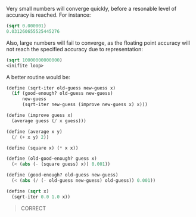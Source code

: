 Very small numbers will converge quickly, before a resonable level of accuracy is reached. For instance:

```lisp
(sqrt 0.000001)
0.031260655525445276
```

Also, large numbers will fail to converge, as the floating point accuracy will not reach the specified accuracy due to 
representation:

```lisp
(sqrt 10000000000000)
<inifite loop>
```

A better routine would be:

```lisp
(define (sqrt-iter old-guess new-guess x)
  (if (good-enough? old-guess new-guess)
      new-guess
      (sqrt-iter new-guess (improve new-guess x) x)))

(define (improve guess x)
  (average guess (/ x guess)))

(define (average x y) 
  (/ (+ x y) 2))

(define (square x) (* x x))

(define (old-good-enough? guess x)
  (< (abs (- (square guess) x)) 0.001))

(define (good-enough? old-guess new-guess)
  (< (abs (/ (- old-guess new-guess) old-guess)) 0.001))

(define (sqrt x)
  (sqrt-iter 0.0 1.0 x))
```

> CORRECT